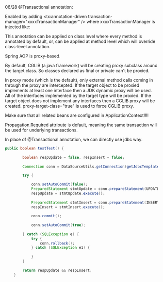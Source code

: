 06/28 @Transactional annotation:

Enabled by adding <tx:annotation-driven transaction-manager="xxxxTransactionManager" /> where xxxxTransactionManager is injected like:

This annotation can be applied on class level where every method is annotated by default, or, can be applied at method level which will override class-level annotation.

Spring AOP is proxy-based.

By default, CGLIB (a java framework) will be creating proxy subclass around the target class. So classes declared as final or private can't be proxied.

In proxy mode (which is the default), only external method calls coming in through the proxy are intercepted. If the target object to be proxied implements at least one interface then a JDK dynamic proxy will be used. All of the interfaces implemented by the target type will be proxied. If the target object does not implement any interfaces then a CGLIB proxy will be created. proxy-target-class="true" is used to force CGLIB proxy.

Make sure that all related beans are configured in ApplicationContext!!!!

Propagation.Required attribute is default, meaning the same transaction will be used for underlying transactions.

In place of @Transactional annotation, we can directly use jdbc way:
```java
public boolean testTest() {
		
		boolean respUpdate = false, respInsert = false;
		
		Connection conn = DataSourceUtils.getConnection(getJdbcTemplate().getDataSource());
		
		try {

			conn.setAutoCommit(false);
			PreparedStatement stmtUpdate = conn.prepareStatement(UPDATE_TEST);
			respUpdate = stmtUpdate.execute();
			
			PreparedStatement stmtInsert = conn.prepareStatement(INSERT_TEST);
			respInsert = stmtInsert.execute();
			
			conn.commit();
			
			conn.setAutoCommit(true);
			
		} catch (SQLException e) {
			try {
				conn.rollback();
			} catch (SQLException e1) {
				
			}
		}
		
		return respUpdate && respInsert;
	}
  ```
